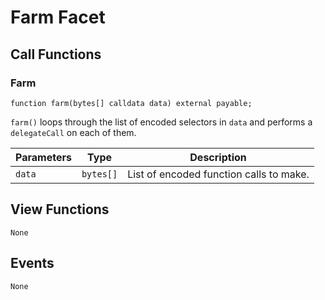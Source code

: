 # Farm Facet

## Call Functions

### Farm

```solidity
function farm(bytes[] calldata data) external payable;
```

`farm()` loops through the list of encoded selectors in `data` and performs a `delegateCall` on each of them.

| Parameters | Type      | Description                             |
| ---------- | --------- | --------------------------------------- |
| `data`     | `bytes[]` | List of encoded function calls to make. |

## View Functions

```
None
```

## Events

```
None
```
